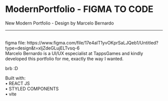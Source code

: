 # ModernPortfolio - FIGMA TO CODE

New Modern Portfolio - Design by Marcelo Bernardo
<hr>
<br>
figma file: https://www.figma.com/file/17e4aIT1yvOKprSaLJQeb1/Untitled?type=design&t=xljZdeGLujELTvsq-6 <br>
Marcelo Bernardo is a UI/UX especialist at TappsGames and kindly developed this portfolio for me, exactly the way I wanted.<br>


brb :D

Built with:<br>
• REACT JS<br>
• STYLED COMPONENTS<br>
• vite<br>
<br>


